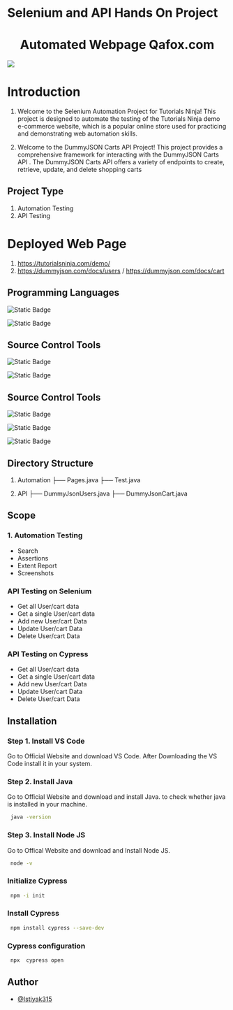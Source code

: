 # Selenium and API Hands On Project

<h1 style="text-align: center;">Automated Webpage Qafox.com</h1>
<img src = "https://github.com/user-attachments/assets/7120d718-b14a-4f8b-8dec-9ea6d9639004">

# Introduction
1. Welcome to the Selenium Automation Project for Tutorials Ninja! This project is designed to automate the testing of the Tutorials Ninja demo e-commerce website, which is a popular online store used for practicing and demonstrating web automation skills.

2. Welcome to the DummyJSON Carts API Project! This project provides a comprehensive framework for interacting with the DummyJSON Carts API . The DummyJSON Carts API offers a variety of endpoints to create, retrieve, update, and delete shopping carts

## Project Type

1. Automation Testing
2. API Testing 

# Deployed Web Page

1. https://tutorialsninja.com/demo/
2. https://dummyjson.com/docs/users   / https://dummyjson.com/docs/cart


## Programming Languages

![Static Badge](https://img.shields.io/badge/Java-18202C)

![Static Badge](https://img.shields.io/badge/Javascript-17202C)


## Source Control Tools

![Static Badge](https://img.shields.io/badge/Github-17202C)

![Static Badge](https://img.shields.io/badge/Gitbash-17202C)

## Source Control Tools

![Static Badge](https://img.shields.io/badge/Selenium-17202C)

![Static Badge](https://img.shields.io/badge/Cypress-17202C)

![Static Badge](https://img.shields.io/badge/Rest_Assured-17202C)


## Directory Structure

1. Automation ├── Pages.java   ├── Test.java

2. API        ├── DummyJsonUsers.java  ├── DummyJsonCart.java



## Scope

### 1. Automation Testing 

- Search 
- Assertions
- Extent Report
- Screenshots

### API Testing on Selenium

- Get all User/cart data	
- Get a single User/cart data	
- Add new User/cart Data
- Update User/cart Data
- Delete User/cart Data

### API Testing on Cypress

- Get all User/cart data	
- Get a single User/cart data	
- Add new User/cart Data
- Update User/cart Data
- Delete User/cart Data



## Installation

### Step 1. Install VS Code

Go to Official Website and download VS Code. After Downloading the VS Code install it in your system.

### Step 2. Install Java
Go to Official Website and download and install Java. to check whether java is installed in your machine.

```bash
 java -version
```


### Step 3. Install Node JS

Go to Offical Website and download and Install Node JS.

```bash
 node -v
```



### Initialize Cypress 

```bash
 npm -i init
```

### Install Cypress

```bash
 npm install cypress --save-dev
```

### Cypress configuration

```bash
 npx  cypress open
```




## Author

- [@Istiyak315](https://github.com/Istiyak315)

